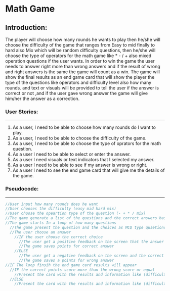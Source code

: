 # Math Game 
## Introduction:
The player will choose how many rounds he wants to play then he/she will choose the difficulty of the game that ranges from Easy to mid finally to hard also Mix which will be random difficulty questions, then he/she will choose the type of operators for the math game like * - / + also mixed operation questions if the user wants. In order to win the game the user needs to answer right more than wrong answers and if the result of wrong and right answers is the same the game will count as a win. The game will show the final results as an end game card that will show the player the type of the questions like operators and difficulty level also how many rounds. and text or visuals will be provided to tell the user if the answer is correct or not ,and if the user gave wrong answer the game will give him/her the answer as a correction. 

### User Stories:
***
1. As a user, I need to be able to choose how many rounds do I want to play. 
2. As a user, I need to be able to choose the difficulty of the game.
3. As a user, I need to be able to choose the type of oprators for the math question.
4. As a user I need to be able to select or enter the answer.
5. As a user I need visuals or text indicators that I selected my answer. 
6. As a user I need to be able to see if my answer is wrong or right.
7. As a user I need to see the end game card that will give me the details of the game. 

### Pseudocode:
***
```javascript
//User input how many rounds does he want
//User chooses the difficulty (easy mid hard mix)
//User choose the opeartion type of the question (- + * / mix)
//The game generate a list of the questions and the correct answers based on the user selections
//The game starts In a loop of how many questions
  //The game present the question and the choices as MCQ type qusetions 
  //The user choose an answer
    //IF the user choose the correct choice 
      //The user get a positive feedback on the screen that the answer is correct 
      //The game saves points for correct answer
    //ELSE 
      //The user get a negative feedback on the screen and the correct answer get presented 
      //The game saves a points for wrong answer
//IF The loop finsih the end game card results will appear
  //IF the correct points score more than the wrong score or equal
    //Present the card with the results and information like (difficulty / operators / rounds / correct answers / wrong answers ) then congratulate the user 
  //ELSE 
    //Present the card with the results and information like (difficulty / operators / rounds / correct answers / wrong answers ) then say hardluck next time for the user
```